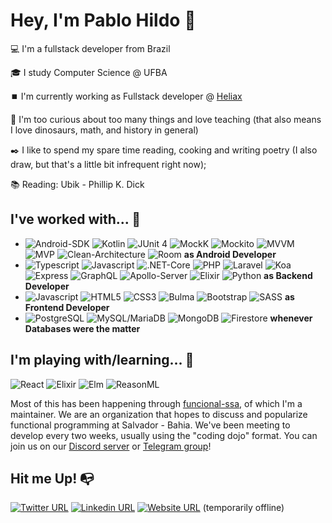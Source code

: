 # Hey, I'm Pablo Hildo 🦖

 💻 I'm a fullstack developer from Brazil

🎓 I study Computer Science @ UFBA

⏹️ I'm currently working as Fullstack developer @ [Heliax](https://heliax.dev/)

🔎 I'm too curious about too many things and love teaching (that also means I love dinosaurs, math, and history in general)

✒️ I like to spend my spare time reading, cooking and writing poetry (I also draw, but that's a little bit infrequent right now);

📚 Reading: Ubik - Phillip K. Dick

## I've worked with... 🔧

- ![Android-SDK](https://img.shields.io/static/v1?label=&message=Android-SDK&color=brightgreen) ![Kotlin](https://img.shields.io/static/v1?label=&message=Kotlin&color=blue) ![JUnit 4](https://img.shields.io/static/v1?label=&message=JUnit-4&color=lightgrey) ![MockK](https://img.shields.io/static/v1?label=&message=MockK&color=blueviolet) ![Mockito](https://img.shields.io/static/v1?label=&message=Mockito&color=yellowgreen) ![MVVM](https://img.shields.io/static/v1?label=&message=MVVM&color=9cf) ![MVP](https://img.shields.io/static/v1?label=&message=MVP&color=red) ![Clean-Architecture](https://img.shields.io/static/v1?label=&message=Clean-Architecture&color=ff69b4) ![Room](https://img.shields.io/static/v1?label=&message=Room&color=green) **as Android Developer**
- ![Typescript](https://img.shields.io/static/v1?label=&message=Typescript&color=blue) ![Javascript](https://img.shields.io/static/v1?label=&message=Javascript&color=yellowgreen) ![.NET-Core](https://img.shields.io/static/v1?label=&message=.NET-Core&color=brightgreen) ![PHP](https://img.shields.io/static/v1?label=&message=PHP&color=9cf) ![Laravel](https://img.shields.io/static/v1?label=&message=Laravel&color=red) ![Koa](https://img.shields.io/static/v1?label=&message=Koa&color=Koa) ![Express](https://img.shields.io/static/v1?label=&message=Express&color=green) ![GraphQL](https://img.shields.io/static/v1?label=&message=GraphQL&color=blueviolet) ![Apollo-Server](https://img.shields.io/static/v1?label=&message=Apollo-Server&color=ff69b4) ![Elixir](https://img.shields.io/static/v1?label=&message=Elixir&color=blueviolet) ![Python](https://img.shields.io/static/v1?label=&message=Python&color=yellow) **as Backend Developer**
- ![Javascript](https://img.shields.io/static/v1?label=&message=Javascript&color=yellowgreen) ![HTML5](https://img.shields.io/static/v1?label=&message=HTML5&color=red) ![CSS3](https://img.shields.io/static/v1?label=&message=CSS3&color=blue) ![Bulma](https://img.shields.io/static/v1?label=&message=Bulma&color=9cf) ![Bootstrap](https://img.shields.io/static/v1?label=&message=Bootstrap&color=green) ![SASS](https://img.shields.io/static/v1?label=&message=SASS&color=ff69b4) **as Frontend Developer**
- ![PostgreSQL](https://img.shields.io/static/v1?label=&message=PostgreSQL&color=blue) ![MySQL/MariaDB](https://img.shields.io/static/v1?label=&message=MySQL/MariaDB&color=9cf) ![MongoDB](https://img.shields.io/static/v1?label=&message=MongoDB&color=ff69b4)
 ![Firestore](https://img.shields.io/static/v1?label=&message=Firestore&color=brightgreen)   **whenever Databases were the matter**

## I'm playing with/learning... 🧩
![React](https://img.shields.io/static/v1?label=&message=React&color=blue) ![Elixir](https://img.shields.io/static/v1?label=&message=Elixir&color=blueviolet) ![Elm](https://img.shields.io/static/v1?label=&message=Elm&color=9cf) ![ReasonML](https://img.shields.io/static/v1?label=&message=ReasonML&color=lightgrey)

Most of this has been happening through [funcional-ssa](https://github.com/funcional-ssa/), of which I'm a maintainer. We are an organization that hopes to discuss and popularize functional programming at Salvador - Bahia. We've been meeting to develop every two weeks, usually using the "coding dojo" format. You can join us on our [Discord server](https://discord.gg/VuQKCZ) or [Telegram group](https://t.me/joinchat/CdUFVRT_8ZNnV3Bu8IHrvQ)!

## Hit me Up! 📭
[![Twitter URL](https://img.shields.io/twitter/url?color=%231DA1F2&label=follow&logo=twitter&logoColor=%231DA1F2&style=flat-square&url=https%3A%2F%2Fwww.twitter.com%2Fuser%pablohildo)](https://twitter.com/pablohildo)
[![Linkedin URL](https://img.shields.io/twitter/url?color=%230072b1&label=connect&logo=linkedin&logoColor=%230072b1&style=flat-square&url=https%3A%2F%2Fwww.linkedin.com%2Fin%2Fpablohildo%2F)](https://www.linkedin.com/in/pablohildo/)
[![Website URL](https://img.shields.io/badge/my-website-green?logo=firefox&style=flat-square)](https://pablohildo.com) (temporarily offline)

<!--
**pablohildo/pablohildo** is a ✨ _special_ ✨ repository because its `README.md` (this file) appears on your GitHub profile.

Here are some ideas to get you started:

- 🔭 I’m currently working on ...
- 🌱 I’m currently learning ...
- 👯 I’m looking to collaborate on ...
- 🤔 I’m looking for help with ...
- 💬 Ask me about ...
- 📫 How to reach me: ...
- 😄 Pronouns: ...
- ⚡ Fun fact: ...
-->
